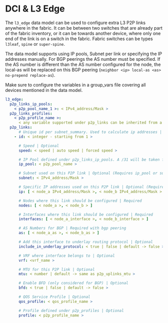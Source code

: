 # DCI & L3 Edge

The `l3_edge` data model can be used to configure extra L3 P2P links anywhere in the fabric. It can be between two switches that are already part of the fabric inventory, or it can be towards another device, where only one end of the link is on a switch in the fabric. Fabric switches can be types `l3leaf`, `spine` or `super-spine`.

The data model supports using IP pools, Subnet per link or specifying the IP addresses manually.
For BGP peerings the AS number must be specified. If the AS number is different than the AS number configured for the node, the local-as will be replaced on this BGP peering (`neighbor <ip> local-as <as> no-prepend replace-as`).

Make sure to configure the variables in a group_vars file covering all devices mentioned in the data model.

```yaml
l3_edge:
  p2p_links_ip_pools:
    < p2p_pool_name_1 >: < IPv4_address/Mask >
  p2p_links_profiles:
    < p2p_profile_name >:
      < any variable supported under p2p_links can be inherited from a profile >
  p2p_links:
      # Unique id per subnet_summary. Used to calculate ip addresses | Required with ip_pool
    - id: < integer - starting from 1 >

      # Speed | Optional
      speed: < speed | auto speed | forced speed >

      # IP Pool defined under p2p_links_ip_pools. A /31 will be taken from the pool per P2P link | Optional (Requires ip_pool or subnet or ip)
      ip_pool: < p2p_pool_name >

      # Subnet used on this P2P link | Optional (Requires ip_pool or subnet or ip)
      subnet: < IPv4_address/Mask >

      # Specific IP addresses used on this P2P link | Optional (Requires ip_pool or subnet or ip)
      ip: [ < node_a IPv4_address/Mask >, < node_b IPv4_address/Mask > ]

      # Nodes where this link should be configured | Required
      nodes: [ < node_a >, < node_b > ]

      # Interfaces where this link should be configured | Required
      interfaces: [ < node_a_interface >, < node_b_interface > ]

      # AS Numbers for BGP | Required with bgp peering
      as: [ < node_a_as >, < node_b_as > ]

      # Add this interface to underlay routing protocol | Optional
      include_in_underlay_protocol: < true | false | default -> false >

      # VRF where interface belongs to | Optional
      vrf: <vrf_name >

      # MTU for this P2P link | Optional
      mtu: < number | default -> same as p2p_uplinks_mtu >

      # Enable BFD (only considered for BGP) | Optional
      bfd: < true | false | default -> false >

      # QOS Service Profile | Optional
      qos_profile: < qos_profile_name >

      # Profile defined under p2p_profiles | Optional
      profile: < p2p_profile_name >
```
